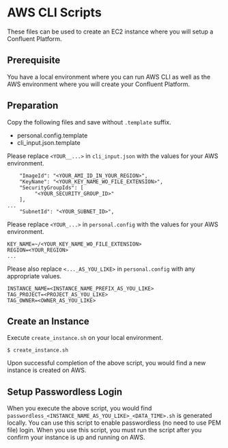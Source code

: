 # AWS CLI Scripts

These files can be used to create an EC2 instance where you will setup a Confluent Platform.

## Prerequisite
You have a local environment where you can run AWS CLI as well as the AWS environment where you will create your Confluent Platform.

## Preparation

Copy the following files and save without `.template` suffix.

- personal.config.template
- cli_input.json.template

Please replace `<YOUR__...>` in `cli_input.json` with the values for your AWS environment.

```
    "ImageId": "<YOUR_AMI_ID_IN_YOUR_REGION>",
    "KeyName": "<YOUR_KEY_NAME_WO_FILE_EXTENSION>",
    "SecurityGroupIds": [
         "<YOUR_SECURITY_GROUP_ID>"
    ],
...
    "SubnetId": "<YOUR_SUBNET_ID>",
```

Please replace `<YOUR_...>` in `personal.config` with the values for your AWS environment.

```
KEY_NAME=~/<YOUR_KEY_NAME_WO_FILE_EXTENSION>
REGION=<YOUR_REGION>
...
```

Please also replace `<..._AS_YOU_LIKE>` in `personal.config` with any appropriate values.

```
INSTANCE_NAME=<INSTANCE_NAME_PREFIX_AS_YOU_LIKE>
TAG_PROJECT=<PROJECT_AS_YOU_LIKE>
TAG_OWNER=<OWNER_AS_YOU_LIKE>
```

## Create an Instance

Execute `create_instance.sh` on your local environment.
```
$ create_instance.sh
```

Upon successful completion of the above script, you would find a new instance is created on AWS.


## Setup Passwordless Login
When you execute the above script, you would find `passwordless_<INSTANCE_NAME_AS_YOU_LIKE>_<DATA_TIME>.sh` is generated locally.
You can use this script to enable passwordless (no need to use PEM file) login.
When you use this script, you must run the script after you confirm your instance is up and running on AWS.


